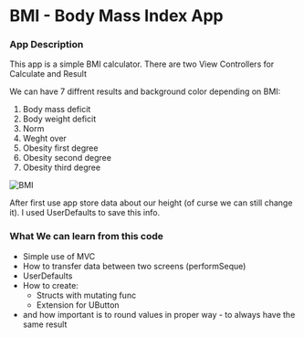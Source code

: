 # BMI - Body Mass Index App

### App Description
This app is a simple BMI calculator.
There are two View Controllers for Calculate and Result

We can have 7 diffrent results and background color depending on BMI:
1. Body mass deficit
2. Body weight deficit
3. Norm
4. Weght over
5. Obesity first degree
6. Obesity second degree
7. Obesity third degree

![BMI](https://user-images.githubusercontent.com/73897166/133264163-ba15267f-01e0-4df8-adb0-3dc23036f48a.png)

After first use app store data about our height (of curse we can still change it). 
I used UserDefaults to save this info.

### What We can learn from this code
* Simple use of MVC
* How to transfer data between two screens (performSeque)
* UserDefaults
* How to create: 
  * Structs with mutating func
  * Extension for UButton
* and how important is to round values in proper way - to always have the same result

